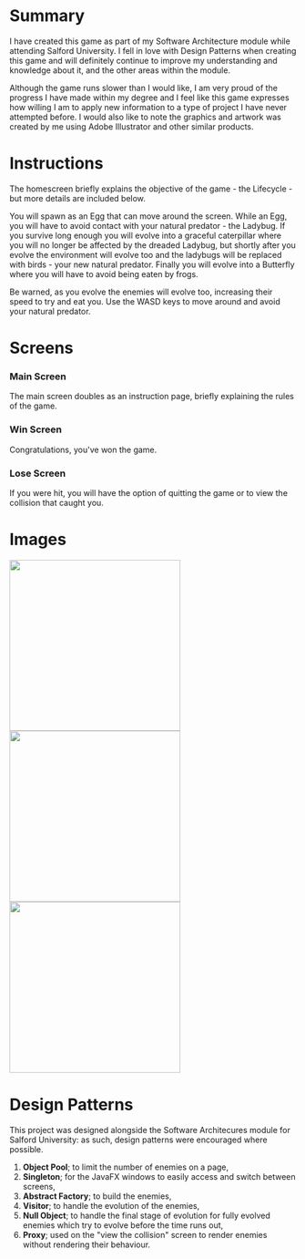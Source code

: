 # Summary
I have created this game as part of my Software Architecture module while attending Salford University.
I fell in love with Design Patterns when creating this game and will definitely continue to improve my understanding and knowledge about it, and the other areas within the module.
  
Although the game runs slower than I would like, I am very proud of the progress I have made within my degree and I feel like this game expresses how willing I am to apply new information to a type of project I have never attempted before. I would also like to note the graphics and artwork was created by me using Adobe Illustrator and other similar products.

# Instructions
The homescreen briefly explains the objective of the game - the Lifecycle - but more details are included below.

You will spawn as an Egg that can move around the screen. While an Egg, you will have to avoid contact with your natural predator - the Ladybug.
If you survive long enough you will evolve into a graceful caterpillar where you will no longer be affected by the dreaded Ladybug, but shortly after you evolve the environment will evolve too and the ladybugs will be replaced with birds - your new natural predator.
Finally you will evolve into a Butterfly where you will have to avoid being eaten by frogs.

Be warned, as you evolve the enemies will evolve too, increasing their speed to try and eat you.
Use the WASD keys to move around and avoid your natural predator.

# Screens

### Main Screen
The main screen doubles as an instruction page, briefly explaining the rules of the game.

### Win Screen
Congratulations, you've won the game.

### Lose Screen
If you were hit, you will have the option of quitting the game or to view the collision that caught you.

# Images
<img src="https://github.com/C0dio/Java-Game/assets/68840768/d77ae655-f109-4810-ae8a-f6656fc466b6" width="300" />
<img src="https://github.com/C0dio/Java-Game/assets/68840768/bd45684e-4a35-41b5-8b7b-019c13d1bdd1" width="300" />
<img src="https://github.com/C0dio/Java-Game/assets/68840768/a3dab08e-b920-407d-b44f-94f3a16b10dd" width="300" />

# Design Patterns
This project was designed alongside the Software Architecures module for Salford University: as such, design patterns were encouraged where possible.

1. **Object Pool**; to limit the number of enemies on a page,
2. **Singleton**; for the JavaFX windows to easily access and switch between screens,
3. **Abstract Factory**; to build the enemies,
4. **Visitor**; to handle the evolution of the enemies,
5. **Null Object**; to handle the final stage of evolution for fully evolved enemies which try to evolve before the time runs out,
6. **Proxy**; used on the "view the collision" screen to render enemies without rendering their behaviour.

